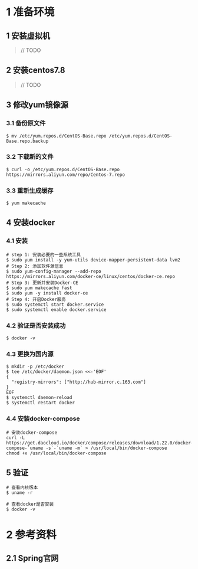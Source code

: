 # 1 准备环境

## 1 安装虚拟机


> // TODO

## 

## 2 安装centos7.8


> // TODO

## 
## 3 修改yum镜像源


### 3.1 备份原文件
```shell
$ mv /etc/yum.repos.d/CentOS-Base.repo /etc/yum.repos.d/CentOS-Base.repo.backup
```
### 3.2 下载新的文件
```shell
$ curl -o /etc/yum.repos.d/CentOS-Base.repo https://mirrors.aliyun.com/repo/Centos-7.repo
```
### 3.3 重新生成缓存
```shell
$ yum makecache
```


## 4 安装docker
### 4.1 安装
```shell
# step 1: 安装必要的一些系统工具
$ sudo yum install -y yum-utils device-mapper-persistent-data lvm2
# Step 2: 添加软件源信息
$ sudo yum-config-manager --add-repo https://mirrors.aliyun.com/docker-ce/linux/centos/docker-ce.repo
# Step 3: 更新并安装Docker-CE
$ sudo yum makecache fast
$ sudo yum -y install docker-ce
# Step 4: 开启Docker服务
$ sudo systemctl start docker.service
$ sudo systemctl enable docker.service
```
### 4.2 验证是否安装成功
```shell
$ docker -v
```
### 4.3 更换为国内源
```shell
$ mkdir -p /etc/docker
$ tee /etc/docker/daemon.json <<-'EOF'
{
  "registry-mirrors": ["http://hub-mirror.c.163.com"]
}
EOF
$ systemctl daemon-reload
$ systemctl restart docker
```
### 4.4 安装docker-compose
```shell
# 安装docker-compose
curl -L https://get.daocloud.io/docker/compose/releases/download/1.22.0/docker-compose-`uname -s`-`uname -m` > /usr/local/bin/docker-compose
chmod +x /usr/local/bin/docker-compose
```
## 5 验证
```shell
# 查看内核版本
$ uname -r

# 查看docker是否安装
$ docker -v

```

# 2 参考资料

## 2.1 Spring官网



